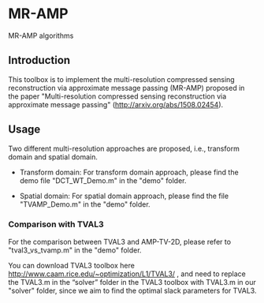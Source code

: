 # MR-AMP
MR-AMP algorithms 

## Introduction
This toolbox is to implement the multi-resolution compressed sensing reconstruction via approximate message passing (MR-AMP)
proposed in the paper "Multi-resolution compressed sensing reconstruction via approximate message passing" (http://arxiv.org/abs/1508.02454).

## Usage
Two different multi-resolution approaches are proposed, i.e., transform domain and spatial domain.

  * Transform domain: 
For transform domain approach, please find the demo file "DCT_WT_Demo.m" in the "demo" folder.

  * Spatial domain: 
For spatial domain approach, please find the file "TVAMP_Demo.m" in the "demo" folder.

 ### Comparison with TVAL3
 
For the comparison between TVAL3 and AMP-TV-2D, please refer to "tval3_vs_tvamp.m" in the "demo" folder.

You can download TVAL3 toolbox here http://www.caam.rice.edu/~optimization/L1/TVAL3/ ,
and need to replace the TVAL3.m in the “solver” folder in the TVAL3 toolbox with TVAL3.m in our "solver" folder,
since we aim to find the optimal slack parameters for TVAL3.
